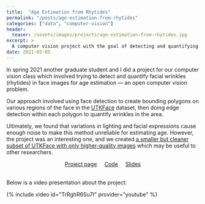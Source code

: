 ```yaml
---
title:  "Age Estimation from Rhytides"
permalink: "/posts/age-estimation-from-rhytides"
categories: ["data", "computer-vision"]
header:
  teaser: /assets/images/projects/age-estimation-from-rhytides.jpg
excerpt: >
  A computer vision project with the goal of detecting and quantifying facial wrinkles (rhytides) for age estimation.
date: 2021-05-05
---
```


In spring 2021 another graduate student and I did a project for our computer vision class which involved trying to detect and quantify facial wrinkles (rhytides) in face images for age estimation &mdash; an open computer vision problem.

Our approach involved using face detection to create bounding polygons on various regions of the face in the [UTKFace](https://susanqq.github.io/UTKFace/) dataset, then doing edge detection within each polygon to quantify wrinkles in the area.

Ultimately, we found that variations in lighting and facial expressions cause enough noise to make this method unreliable for estimating age. However, the project was an interesting one, and we created [a smaller but cleaner subset of UTKFace with only higher-quality images](https://github.com/tomreitz/cs766-computer-vision-project/tree/main/data/UTKFace-cleaned.zip) which may be useful to other researchers.

<center>
<a class="btn btn--info btn--primary" href="https://tomreitz.github.io/cs766-computer-vision-project/" target="_blank">Project page</a> &nbsp; &nbsp;
<a class="btn btn--info btn--primary" href="https://github.com/tomreitz/cs766-computer-vision-project/tree/main/code" target="_blank">Code</a> &nbsp; &nbsp;
<a class="btn btn--info btn--primary" href="https://docs.google.com/presentation/d/1aJU_h0YStWdd_LNF0Sg-z33jkzOfN0_mpU_Pu-ZvVHo/edit?usp=sharing" target="_blank">Slides</a>
<br /><br />
</center>


Below is a video presentation about the project:

{% include video id="TrRghR6Su7I" provider="youtube" %}
